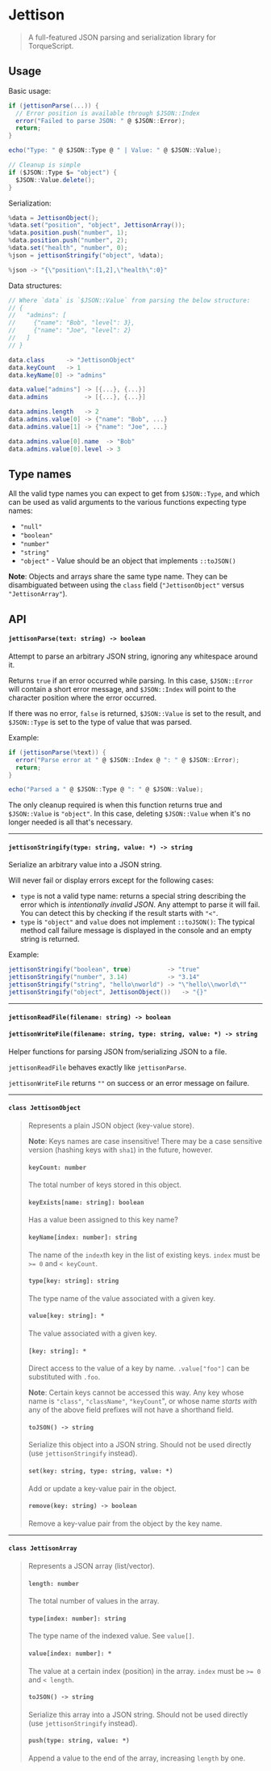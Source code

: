 # Jettison

> A full-featured JSON parsing and serialization library for TorqueScript.

## Usage

Basic usage:

```csharp
if (jettisonParse(...)) {
  // Error position is available through $JSON::Index
  error("Failed to parse JSON: " @ $JSON::Error);
  return;
}

echo("Type: " @ $JSON::Type @ " | Value: " @ $JSON::Value);

// Cleanup is simple
if ($JSON::Type $= "object") {
  $JSON::Value.delete();
}
```

Serialization:

```csharp
%data = JettisonObject();
%data.set("position", "object", JettisonArray());
%data.position.push("number", 1);
%data.position.push("number", 2);
%data.set("health", "number", 0);
%json = jettisonStringify("object", %data);
```

```csharp
%json -> "{\"position\":[1,2],\"health\":0}"
```

Data structures:

```csharp
// Where `data` is `$JSON::Value` from parsing the below structure:
// {
//   "admins": [
//     {"name": "Bob", "level": 3},
//     {"name": "Joe", "level": 2}
//   ]
// }

data.class      -> "JettisonObject"
data.keyCount   -> 1
data.keyName[0] -> "admins"

data.value["admins"] -> [{...}, {...}]
data.admins          -> [{...}, {...}]

data.admins.length   -> 2
data.admins.value[0] -> {"name": "Bob", ...}
data.admins.value[1] -> {"name": "Joe", ...}

data.admins.value[0].name  -> "Bob"
data.admins.value[0].level -> 3
```

## Type names

All the valid type names you can expect to get from `$JSON::Type`, and which can be used as valid arguments to the various functions expecting type names:

* `"null"`
* `"boolean"`
* `"number"`
* `"string"`
* `"object"` - Value should be an object that implements `::toJSON()`

**Note**: Objects and arrays share the same type name. They can be disambiguated between using the `class` field (`"JettisonObject"` versus `"JettisonArray"`).

## API

#### `jettisonParse(text: string) -> boolean`

Attempt to parse an arbitrary JSON string, ignoring any whitespace around it.

Returns `true` if an error occurred while parsing. In this case, `$JSON::Error` will contain a short error message, and `$JSON::Index` will point to the character position where the error occurred.

If there was no error, `false` is returned, `$JSON::Value` is set to the result, and `$JSON::Type` is set to the type of value that was parsed.

Example:

```csharp
if (jettisonParse(%text)) {
  error("Parse error at " @ $JSON::Index @ ": " @ $JSON::Error);
  return;
}

echo("Parsed a " @ $JSON::Type @ ": " @ $JSON::Value);
```

The only cleanup required is when this function returns true and `$JSON::Value` is `"object"`. In this case, deleting `$JSON::Value` when it's no longer needed is all that's necessary.

---

#### `jettisonStringify(type: string, value: *) -> string`

Serialize an arbitrary value into a JSON string.

Will never fail or display errors except for the following cases:

* `type` is not a valid type name: returns a special string describing the error which is *intentionally invalid JSON*. Any attempt to parse it will fail. You can detect this by checking if the result starts with `"<"`.
* `type` is `"object"` and `value` does not implement `::toJSON()`: The typical method call failure message is displayed in the console and an empty string is returned.

Example:

```csharp
jettisonStringify("boolean", true)          -> "true"
jettisonStringify("number", 3.14)           -> "3.14"
jettisonStringify("string", "hello\nworld") -> "\"hello\\nworld\""
jettisonStringify("object", JettisonObject())   -> "{}"
```

---

#### `jettisonReadFile(filename: string) -> boolean`

#### `jettisonWriteFile(filename: string, type: string, value: *) -> string`

Helper functions for parsing JSON from/serializing JSON to a file.

`jettisonReadFile` behaves exactly like `jettisonParse`.

`jettisonWriteFile` returns `""` on success or an error message on failure.

---

#### `class JettisonObject`

> Represents a plain JSON object (key-value store).  
>
> **Note**: Keys names are case insensitive! There may be a case sensitive version (hashing keys with `sha1`) in the future, however.
>
> #### `keyCount: number`
>
> The total number of keys stored in this object.
>
> #### `keyExists[name: string]: boolean`
>
> Has a value been assigned to this key name?
>
> #### `keyName[index: number]: string`
>
> The name of the `index`th key in the list of existing keys.
> `index` must be `>= 0` and `< keyCount`.
>
> #### `type[key: string]: string`
>
> The type name of the value associated with a given key.
>
> #### `value[key: string]: *`
>
> The value associated with a given key.
>
> #### `[key: string]: *`
>
> Direct access to the value of a key by name. `.value["foo"]` can be substituted with `.foo`.
>
> **Note**: Certain keys cannot be accessed this way. Any key whose name is `"class"`, `"className"`, `"keyCount`", or whose name *starts with* any of the above field prefixes will not have a shorthand field.
>
> #### `toJSON() -> string`
>
> Serialize this object into a JSON string. Should not be used directly (use `jettisonStringify` instead).
>
> #### `set(key: string, type: string, value: *)`
>
> Add or update a key-value pair in the object.
>
> #### `remove(key: string) -> boolean`
>
> Remove a key-value pair from the object by the key name.

---

#### `class JettisonArray`

> Represents a JSON array (list/vector).
>
> #### `length: number`
>
> The total number of values in the array.
>
> #### `type[index: number]: string`
>
> The type name of the indexed value. See `value[]`.
>
> #### `value[index: number]: *`
>
> The value at a certain index (position) in the array.
> `index` must be `>= 0` and `< length`.
>
> #### `toJSON() -> string`
>
> Serialize this array into a JSON string. Should not be used directly (use `jettisonStringify` instead).
>
> #### `push(type: string, value: *)`
>
> Append a value to the end of the array, increasing `length` by one.
